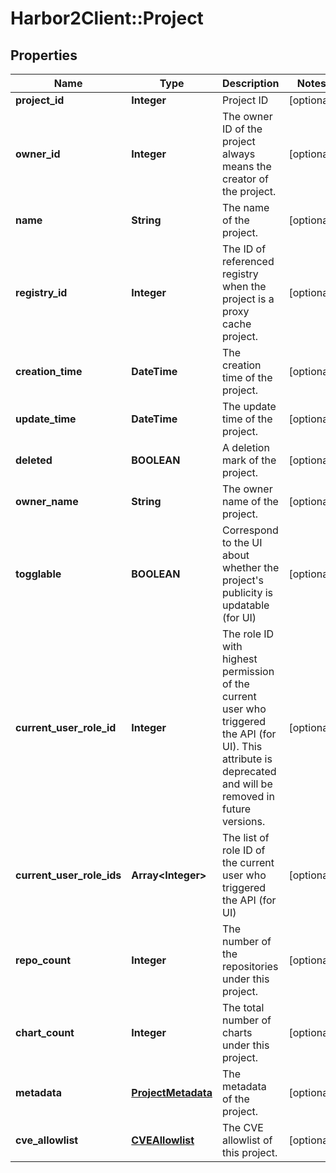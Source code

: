 # Harbor2Client::Project

## Properties
Name | Type | Description | Notes
------------ | ------------- | ------------- | -------------
**project_id** | **Integer** | Project ID | [optional] 
**owner_id** | **Integer** | The owner ID of the project always means the creator of the project. | [optional] 
**name** | **String** | The name of the project. | [optional] 
**registry_id** | **Integer** | The ID of referenced registry when the project is a proxy cache project. | [optional] 
**creation_time** | **DateTime** | The creation time of the project. | [optional] 
**update_time** | **DateTime** | The update time of the project. | [optional] 
**deleted** | **BOOLEAN** | A deletion mark of the project. | [optional] 
**owner_name** | **String** | The owner name of the project. | [optional] 
**togglable** | **BOOLEAN** | Correspond to the UI about whether the project&#39;s publicity is  updatable (for UI) | [optional] 
**current_user_role_id** | **Integer** | The role ID with highest permission of the current user who triggered the API (for UI).  This attribute is deprecated and will be removed in future versions. | [optional] 
**current_user_role_ids** | **Array&lt;Integer&gt;** | The list of role ID of the current user who triggered the API (for UI) | [optional] 
**repo_count** | **Integer** | The number of the repositories under this project. | [optional] 
**chart_count** | **Integer** | The total number of charts under this project. | [optional] 
**metadata** | [**ProjectMetadata**](ProjectMetadata.md) | The metadata of the project. | [optional] 
**cve_allowlist** | [**CVEAllowlist**](CVEAllowlist.md) | The CVE allowlist of this project. | [optional] 


